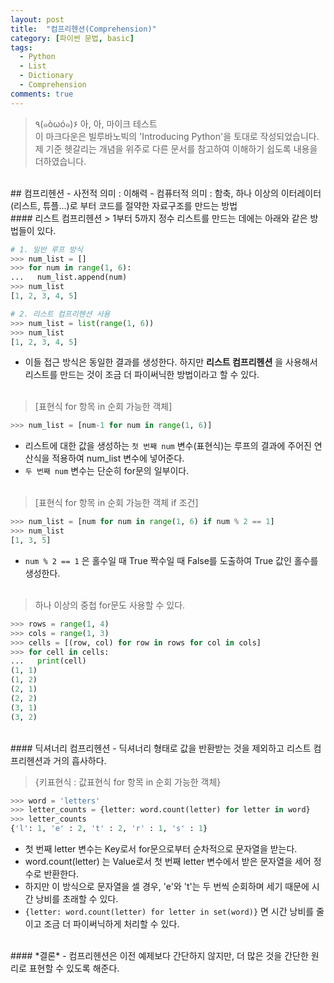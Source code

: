 ```yaml
---
layout: post
title:  "컴프리헨션(Comprehension)"
category: [파이썬 문법, basic]
tags:
  - Python
  - List
  - Dictionary
  - Comprehension
comments: true
---
```


>٩(๑òωó๑)۶ 아, 아, 마이크 테스트<br>
이 마크다운은 빌루바노빅의 'Introducing Python'을 토대로 작성되었습니다.
제 기준 헷갈리는 개념을 위주로 다른 문서를 참고하여 이해하기 쉽도록 내용을 더하였습니다.

<br>
## 컴프리헨션
- 사전적 의미 : 이해력
- 컴퓨터적 의미 : 함축, 하나 이상의 이터레이터(리스트, 튜플...)로 부터 코드를 절약한 자료구조를 만드는 방법

<br>
#### 리스트 컴프리헨션
> 1부터 5까지 정수 리스트를 만드는 데에는 아래와 같은 방법들이 있다.

```python
# 1. 일반 루프 방식
>>> num_list = []
>>> for num in range(1, 6):
...   num_list.append(num)
>>> num_list
[1, 2, 3, 4, 5]

# 2. 리스트 컴프리헨션 사용
>>> num_list = list(range(1, 6))
>>> num_list
[1, 2, 3, 4, 5]
```
- 이들 접근 방식은 동일한 결과를 생성한다. 하지만 **리스트 컴프리헨션** 을 사용해서 리스트를 만드는 것이 조금 더 파이써닉한 방법이라고 할 수 있다.
<br><br>

> [표현식 for 항목 in 순회 가능한 객체]

```python
>>> num_list = [num-1 for num in range(1, 6)]
```
- 리스트에 대한 값을 생성하는 `첫 번째 num` 변수(표현식)는 루프의 결과에 주어진 연산식을 적용하여 num_list 변수에 넣어준다.
- `두 번째 num` 변수는 단순히 for문의 일부이다.
<br><br>

> [표현식 for 항목 in 순회 가능한 객체 if 조건]

```python
>>> num_list = [num for num in range(1, 6) if num % 2 == 1]
>>> num_list
[1, 3, 5]
```
- `num % 2 == 1` 은 홀수일 때 True 짝수일 때 False를 도출하여 True 값인 홀수를 생성한다.
<br><br>

> 하나 이상의 중첩 for문도 사용할 수 있다.

```python
>>> rows = range(1, 4)
>>> cols = range(1, 3)
>>> cells = [(row, col) for row in rows for col in cols]
>>> for cell in cells:
...   print(cell)
(1, 1)
(1, 2)
(2, 1)
(2, 2)
(3, 1)
(3, 2)
```

<br>
#### 딕셔너리 컴프리헨션
- 딕셔너리 형태로 값을 반환받는 것을 제외하고 리스트 컴프리헨션과 거의 흡사하다.

> {키표현식 : 값표현식 for 항목 in 순회 가능한 객체}

```python
>>> word = 'letters'
>>> letter_counts = {letter: word.count(letter) for letter in word}
>>> letter_counts
{'l': 1, 'e' : 2, 't' : 2, 'r' : 1, 's' : 1}
```
- 첫 번째 letter 변수는 Key로서 for문으로부터 순차적으로 문자열을 받는다.
- word.count(letter) 는 Value로서 첫 번째 letter 변수에서 받은 문자열을 세어 정수로 반환한다.
- 하지만 이 방식으로 문자열을 셀 경우, 'e'와 't'는 두 번씩 순회하며 세기 때문에 시간 낭비를 초래할 수 있다.
- `{letter: word.count(letter) for letter in set(word)}` 면 시간 낭비를 줄이고 조금 더 파이써닉하게 처리할 수 있다.

<br>
#### *결론*
- 컴프리헨션은 이전 예제보다 간단하지 않지만, 더 많은 것을 간단한 원리로 표현할 수 있도록 해준다.
